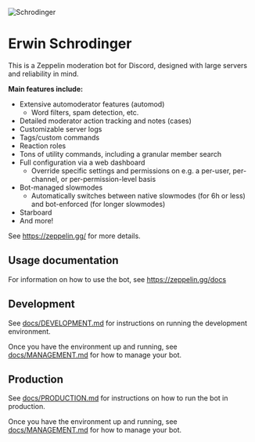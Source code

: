 ![Schrodinger](https://upload.wikimedia.org/wikipedia/commons/2/2e/Erwin_Schr%C3%B6dinger_%281933%29.jpg)
# Erwin Schrodinger

This is a Zeppelin moderation bot for Discord, designed with large servers and reliability in mind.

**Main features include:**
- Extensive automoderator features (automod)
  - Word filters, spam detection, etc.
- Detailed moderator action tracking and notes (cases)
- Customizable server logs
- Tags/custom commands
- Reaction roles
- Tons of utility commands, including a granular member search
- Full configuration via a web dashboard
  - Override specific settings and permissions on e.g. a per-user, per-channel, or per-permission-level basis
- Bot-managed slowmodes
  - Automatically switches between native slowmodes (for 6h or less) and bot-enforced (for longer slowmodes)
- Starboard
- And more!

See https://zeppelin.gg/ for more details.

## Usage documentation
For information on how to use the bot, see https://zeppelin.gg/docs

## Development
See [docs/DEVELOPMENT.md](docs/DEVELOPMENT.md) for instructions on running the development environment.

Once you have the environment up and running, see [docs/MANAGEMENT.md](docs/MANAGEMENT.md) for how to manage your bot.

## Production
See [docs/PRODUCTION.md](docs/PRODUCTION.md) for instructions on how to run the bot in production.

Once you have the environment up and running, see [docs/MANAGEMENT.md](docs/MANAGEMENT.md) for how to manage your bot.
